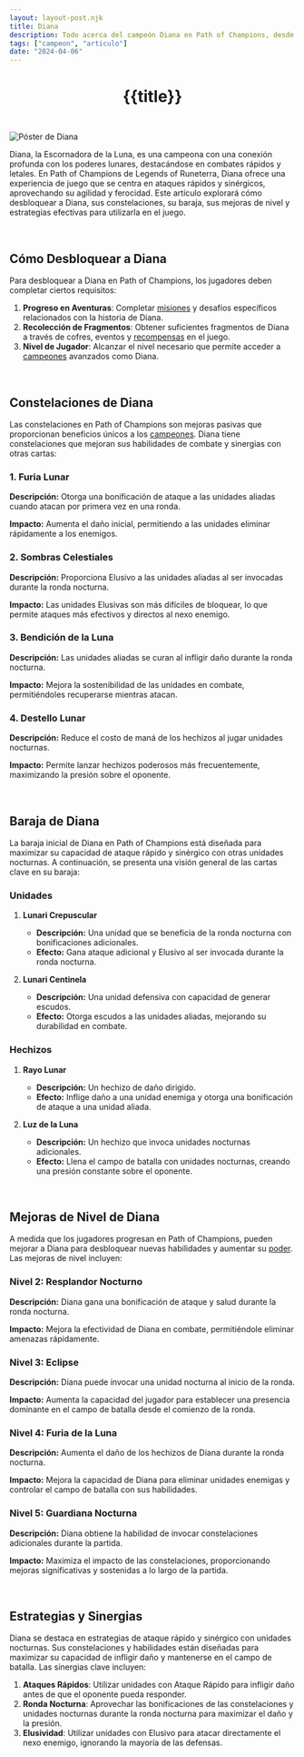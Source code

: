 ```yaml
---
layout: layout-post.njk
title: Diana
description: Todo acerca del campeón Diana en Path of Champions, desde cómo desbloquearla hasta sus habilidades, baraja, y estrategias.
tags: ["campeon", "articulo"]
date: "2024-04-06"
---
```

# <p style="text-align: center;">**{{title}}**</p>

</br>
<div class="clearfix">
  <img src="/img/diana-1.webp" class="col-md-6 float-md-end mb-3 ms-md-3" alt="Póster de Diana">

Diana, la Escornadora de la Luna, es una campeona con una conexión profunda con los poderes lunares, destacándose en combates rápidos y letales. En Path of Champions de Legends of Runeterra, Diana ofrece una experiencia de juego que se centra en ataques rápidos y sinérgicos, aprovechando su agilidad y ferocidad. Este artículo explorará cómo desbloquear a Diana, sus constelaciones, su baraja, sus mejoras de nivel y estrategias efectivas para utilizarla en el juego.

<br>

## Cómo Desbloquear a Diana

Para desbloquear a Diana en Path of Champions, los jugadores deben completar ciertos requisitos:

1. **Progreso en Aventuras**: Completar <a href="/articulo-misiones">misiones</a> y desafíos específicos relacionados con la historia de Diana.
2. **Recolección de Fragmentos**: Obtener suficientes fragmentos de Diana a través de cofres, eventos y <a href="/articulo-recompensas">recompensas</a> en el juego.
3. **Nivel de Jugador**: Alcanzar el nivel necesario que permite acceder a <a href="/articulo-constelaciones-campeones">campeones</a> avanzados como Diana.

<br>

## Constelaciones de Diana

Las constelaciones en Path of Champions son mejoras pasivas que proporcionan beneficios únicos a los <a href="/articulo-constelaciones-campeones">campeones</a>. Diana tiene constelaciones que mejoran sus habilidades de combate y sinergias con otras cartas:

### 1. Furia Lunar

**Descripción:** Otorga una bonificación de ataque a las unidades aliadas cuando atacan por primera vez en una ronda.

**Impacto:** Aumenta el daño inicial, permitiendo a las unidades eliminar rápidamente a los enemigos.

### 2. Sombras Celestiales

**Descripción:** Proporciona Elusivo a las unidades aliadas al ser invocadas durante la ronda nocturna.

**Impacto:** Las unidades Elusivas son más difíciles de bloquear, lo que permite ataques más efectivos y directos al nexo enemigo.

### 3. Bendición de la Luna

**Descripción:** Las unidades aliadas se curan al infligir daño durante la ronda nocturna.

**Impacto:** Mejora la sostenibilidad de las unidades en combate, permitiéndoles recuperarse mientras atacan.

### 4. Destello Lunar

**Descripción:** Reduce el costo de maná de los hechizos al jugar unidades nocturnas.

**Impacto:** Permite lanzar hechizos poderosos más frecuentemente, maximizando la presión sobre el oponente.

<br>

## Baraja de Diana

La baraja inicial de Diana en Path of Champions está diseñada para maximizar su capacidad de ataque rápido y sinérgico con otras unidades nocturnas. A continuación, se presenta una visión general de las cartas clave en su baraja:

### Unidades

1. **Lunari Crepuscular**
   - **Descripción:** Una unidad que se beneficia de la ronda nocturna con bonificaciones adicionales.
   - **Efecto:** Gana ataque adicional y Elusivo al ser invocada durante la ronda nocturna.

2. **Lunari Centinela**
   - **Descripción:** Una unidad defensiva con capacidad de generar escudos.
   - **Efecto:** Otorga escudos a las unidades aliadas, mejorando su durabilidad en combate.

### Hechizos

1. **Rayo Lunar**
   - **Descripción:** Un hechizo de daño dirigido.
   - **Efecto:** Inflige daño a una unidad enemiga y otorga una bonificación de ataque a una unidad aliada.

2. **Luz de la Luna**
   - **Descripción:** Un hechizo que invoca unidades nocturnas adicionales.
   - **Efecto:** Llena el campo de batalla con unidades nocturnas, creando una presión constante sobre el oponente.

<br>

## Mejoras de Nivel de Diana

A medida que los jugadores progresan en Path of Champions, pueden mejorar a Diana para desbloquear nuevas habilidades y aumentar su <a href="/articulo-poderes">poder</a>. Las mejoras de nivel incluyen:

### Nivel 2: Resplandor Nocturno

**Descripción:** Diana gana una bonificación de ataque y salud durante la ronda nocturna.

**Impacto:** Mejora la efectividad de Diana en combate, permitiéndole eliminar amenazas rápidamente.

### Nivel 3: Eclipse

**Descripción:** Diana puede invocar una unidad nocturna al inicio de la ronda.

**Impacto:** Aumenta la capacidad del jugador para establecer una presencia dominante en el campo de batalla desde el comienzo de la ronda.

### Nivel 4: Furia de la Luna

**Descripción:** Aumenta el daño de los hechizos de Diana durante la ronda nocturna.

**Impacto:** Mejora la capacidad de Diana para eliminar unidades enemigas y controlar el campo de batalla con sus habilidades.

### Nivel 5: Guardiana Nocturna

**Descripción:** Diana obtiene la habilidad de invocar constelaciones adicionales durante la partida.

**Impacto:** Maximiza el impacto de las constelaciones, proporcionando mejoras significativas y sostenidas a lo largo de la partida.

<br>

## Estrategias y Sinergias

Diana se destaca en estrategias de ataque rápido y sinérgico con unidades nocturnas. Sus constelaciones y habilidades están diseñadas para maximizar su capacidad de infligir daño y mantenerse en el campo de batalla. Las sinergias clave incluyen:

1. **Ataques Rápidos**: Utilizar unidades con Ataque Rápido para infligir daño antes de que el oponente pueda responder.
2. **Ronda Nocturna**: Aprovechar las bonificaciones de las constelaciones y unidades nocturnas durante la ronda nocturna para maximizar el daño y la presión.
3. **Elusividad**: Utilizar unidades con Elusivo para atacar directamente el nexo enemigo, ignorando la mayoría de las defensas.

</div>